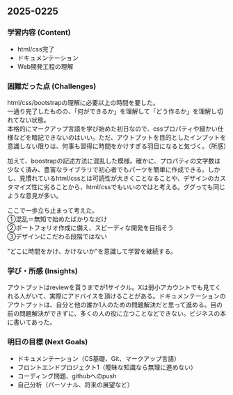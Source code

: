## 2025-0225
### 学習内容 (Content)
- html/css完了
- ドキュメンテーション
- Web開発工程の理解

### 困難だった点 (Challenges)
html/css/bootstrapの理解に必要以上の時間を要した。<br>
一通り完了したものの、「何ができるか」を理解して「どう作るか」を理解し切れてない状態。<br>
本格的にマークアップ言語を学び始めた初日なので、cssプロパティや細かい仕様などを暗記できないのはいい。ただ、アウトプットを目的としたインプットを意識しない限りは、何事も習得に時間をかけすぎる羽目になると気づく。（所感）

加えて、boostrapの記述方法に混乱した模様。確かに、プロパティの文字数は少なく済み、豊富なライブラリで初心者でもパーツを簡単に作成できる。しかし、見慣れているhtml/cssとは可読性が大きくことなることや、デザインのカスタマイズ性に劣ることから、html/cssでもいいのではと考える。ググっても同じような意見が多い。

ここで一歩立ち止まって考えた。<br>
①混乱＝無知で始めたばかりなだけ<br>
②ポートフォリオ作成に備え、スピーディな開発を目指そう<br>
③デザインにこだわる段階ではない

"どこに時間をかけ、かけないか"を意識して学習を継続する。

### 学び・所感 (Insights)
アウトプットはreviewを貰うまでが1サイクル。Xは弱小アカウントでも見てくれる人がいて、実際にアドバイスを頂けることがある。ドキュメンテーションのアウトプットは、自分と他の誰か1人のための問題解決だと思って進める。目の前の問題解決ができずに、多くの人の役に立つことなどできない。ビジネスの本に書いてあった。

### 明日の目標 (Next Goals)
- ドキュメンテーション（CS基礎、Git、マークアップ言語）
- フロントエンドプロジェクト1（曖昧な知識なら無理に進めない）
- コーディング問題、githubへのpush
- 自己分析（パーソナル、将来の展望など）